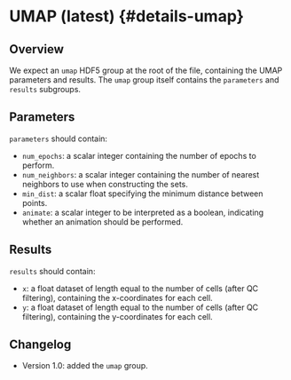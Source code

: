 # UMAP (latest) {#details-umap}

## Overview

We expect an `umap` HDF5 group at the root of the file, containing the UMAP parameters and results.
The `umap` group itself contains the `parameters` and `results` subgroups.

## Parameters

`parameters` should contain:

- `num_epochs`: a scalar integer containing the number of epochs to perform.
- `num_neighbors`: a scalar integer containing the number of nearest neighbors to use when constructing the sets.
- `min_dist`: a scalar float specifying the minimum distance between points.
- `animate`: a scalar integer to be interpreted as a boolean, indicating whether an animation should be performed.

## Results

`results` should contain:

- `x`: a float dataset of length equal to the number of cells (after QC filtering), containing the x-coordinates for each cell.
- `y`: a float dataset of length equal to the number of cells (after QC filtering), containing the y-coordinates for each cell.

## Changelog

- Version 1.0: added the `umap` group.
